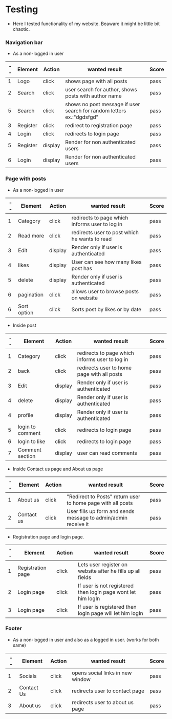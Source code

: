 # Testing

- Here I tested functionality of my website. Beaware it might be little bit chaotic.

### Navigation bar

- As a non-logged in user

| -- |Element| Action | wanted result | Score |
|  -- |   ---      | ---       |  ----   | ---- |
| 1 |  	 Logo| click | shows page with all posts | pass|
| 2 |    Search| click | user search for author, shows posts with author name | pass|
| 5 |    Search| click | shows no post message  if user search for random letters ex.:"dgdsfgd" |pass|
| 3 |    Register| click | redirect to registration page | pass|
| 4 |    Login| click | redirects to login page | pass|
| 5 |    Register| display |  	Render for non authenticated users | pass|
| 6 |    Login| display |  	Render for non authenticated users | pass|

### Page with posts

- As a non-logged in user

| -- |Element| Action | wanted result | Score |
|  -- |   ---      | ---       |  ----   | ---- |
| 1 |  	 Category| click | redirects to page which informs user to log in | pass|
| 2 |    Read more| click | redirects user to post which he wants to read | pass|
| 3 |    Edit| display | Render only if user is authenticated | pass|
| 4 |    likes| display | User can see how many likes post has | pass|
| 5 |    delete| display | Render only if user is authenticated | pass|
| 6 |    pagination| click | allows user to browse posts on website | pass|
| 6 |    Sort option| click | Sorts post by likes or by date | pass|

- Inside post

| -- |Element| Action | wanted result | Score |
|  -- |   ---      | ---       |  ----   | ---- |
| 1 |  	 Category| click | redirects to page which informs user to log in | pass|
| 2 |    back| click | redirects user to home page with all posts | pass|
| 3 |    Edit| display | Render only if user is authenticated | pass|
| 4 |    delete| display | Render only if user is authenticated | pass|
| 4 |    profile| display | Render only if user is authenticated | pass|
| 5 |    login to comment| click | redirects to login page | pass|
| 6 |    login to like| click | redirects to login page | pass|
| 7 |    Comment section| display | user can read comments | pass|

- Inside Contact us page and About us page

| -- |Element| Action | wanted result | Score |
|  -- |   ---      | ---       |  ----   | ---- |
| 1 |  	 About us| click | "Redirect to Posts" return user to home page with all posts | pass|
| 2 |    Contact us| click | User fills up form and sends message to admin/admin receive it | pass|

- Registration page and login page.

| -- |Element| Action | wanted result | Score |
|  -- |   ---      | ---       |  ----   | ---- |
| 1 |  	 Registration page| click | Lets user register on website after he fills up all fields | pass|
| 2 |    Login page| click | If user is not registered then login page wont let him logIn | pass|
| 3 |    Login page| click | If user is registered then login page will let him logIn | pass|

### Footer

- As a non-logged in user and also as a logged in user. (works for both same)

| -- |Element| Action | wanted result | Score |
|  -- |   ---      | ---       |  ----   | ---- |
| 1 |  	 Socials| click | opens social links in new window | pass|
| 2 |    Contact Us| click | redirects user to contact page | pass|
| 3 |    About us| click | redirects user to about us page |pass|